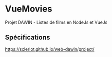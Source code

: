 # VueMovies

Projet DAWIN - Listes de films en NodeJs et VueJs

## Spécifications

https://scleriot.github.io/web-dawin/project/
